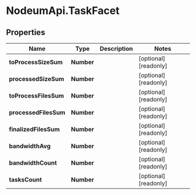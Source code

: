 # NodeumApi.TaskFacet

## Properties

Name | Type | Description | Notes
------------ | ------------- | ------------- | -------------
**toProcessSizeSum** | **Number** |  | [optional] [readonly] 
**processedSizeSum** | **Number** |  | [optional] [readonly] 
**toProcessFilesSum** | **Number** |  | [optional] [readonly] 
**processedFilesSum** | **Number** |  | [optional] [readonly] 
**finalizedFilesSum** | **Number** |  | [optional] [readonly] 
**bandwidthAvg** | **Number** |  | [optional] [readonly] 
**bandwidthCount** | **Number** |  | [optional] [readonly] 
**tasksCount** | **Number** |  | [optional] [readonly] 


